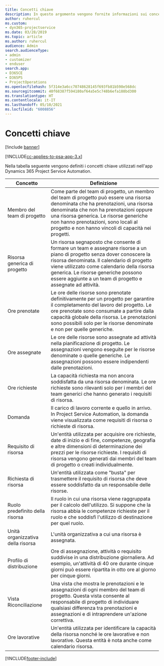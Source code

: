 ```yaml
---
title: Concetti chiave
description: In questo argomento vengono fornite informazioni sui concetti chiave per la gestione delle risorse in Project Service Automation.
author: ruhercul
ms.custom:
- dyn365-projectservice
ms.date: 03/28/2019
ms.topic: article
ms.author: ruhercul
audience: Admin
search.audienceType:
- admin
- customizer
- enduser
search.app:
- D365CE
- D365PS
- ProjectOperations
ms.openlocfilehash: 5f314e3a6cc70748628145f693fb81b598e568dc
ms.sourcegitcommit: 40f68387f594180af64a5e5c748b6efa188bd300
ms.translationtype: HT
ms.contentlocale: it-IT
ms.lasthandoff: 05/10/2021
ms.locfileid: "6008856"
---
```

# <a name="key-concepts"></a>Concetti chiave

[!include [banner](../includes/psa-now-project-operations.md)]

[!INCLUDE[cc-applies-to-psa-app-3.x](../includes/cc-applies-to-psa-app-3x.md)]

Nella tabella seguente vengono definiti i concetti chiave utilizzati nell'app Dynamics 365 Project Service Automation.

| Concetto                    | Definizione |
|----------------------------|------------|
| Membro del team di progetto        | Come parte del team di progetto, un membro del team di progetto può essere una risorsa denominata che ha prenotazioni, una risorsa denominata che non ha prenotazioni oppure una risorsa generica. Le risorse generiche non hanno prenotazioni, sono locali al progetto e non hanno vincoli di capacità nei progetti. |
| Risorsa generica di progetto   | Un risorsa segnaposto che consente di formare un team e assegnare risorse a un piano di progetto senza dover conoscere la risorsa denominata. Il calendario di progetto viene utilizzato come calendario della risorsa generica. Le risorse generiche possono essere aggiunte a un team di progetto e assegnate ad attività. |
| Ore prenotate               | Le ore delle risorse sono prenotate definitivamente per un progetto per garantire il completamento del lavoro del progetto. Le ore prenotate sono consumate a partire dalla capacità globale della risorsa. Le prenotazioni sono possibili solo per le risorse denominate e non per quelle generiche. |
| Ore assegnate             | Le ore delle risorse sono assegnate ad attività nella pianificazione di progetto. Le assegnazioni vengono eseguite per le risorse denominate o quelle generiche. Le assegnazioni possono essere indipendenti dalle prenotazioni. |
| Ore richieste             | La capacità richiesta ma non ancora soddisfatta da una risorsa denominata. Le ore richieste sono rilevanti solo per i membri del team generici che hanno generato i requisiti di risorsa. |
| Domanda                     | Il carico di lavoro corrente e quello in arrivo. In Project Service Automation, la domanda viene visualizzata come requisiti di risorsa o richieste di risorsa. |
| Requisito di risorsa       | Un'entità utilizzata per acquisire ore richieste, date di inizio e di fine, competenze, geografia e altre dimensioni di determinazione dei prezzi per le risorse richieste. I requisiti di risorsa vengono generati dai membri del team di progetto o creati individualmente. |
| Richiesta di risorsa           | Un'entità utilizzata come "busta" per trasmettere il requisito di risorsa che deve essere soddisfatto da un responsabile delle risorse. |
| Ruolo predefinito della risorsa      | Il ruolo in cui una risorsa viene raggruppata per il calcolo dell'utilizzo. Si suppone che la risorsa abbia le competenze richieste per il ruolo e che soddisfi l'utilizzo di destinazione per quel ruolo. |
| Unità organizzativa della risorsa | L'unità organizzativa a cui una risorsa è assegnata. |
| Profilo di distribuzione                    | Ore di assegnazione, attività o requisito suddivise in una distribuzione giornaliera. Ad esempio, un'attività di 40 ore durante cinque giorni può essere ripartita in otto ore al giorno per cinque giorni. |
| Vista Riconciliazione        | Una vista che mostra le prenotazioni e le assegnazioni di ogni membro del team di progetto. Questa vista consente al responsabile di progetto di individuare qualsiasi differenza tra prenotazioni e assegnazioni e di intraprendere un'azione correttiva. |
| Ore lavorative                 | Un'entità utilizzata per identificare la capacità della risorsa nonché le ore lavorative e non lavorative. Questa entità è nota anche come calendario risorsa. |


[!INCLUDE[footer-include](../includes/footer-banner.md)]